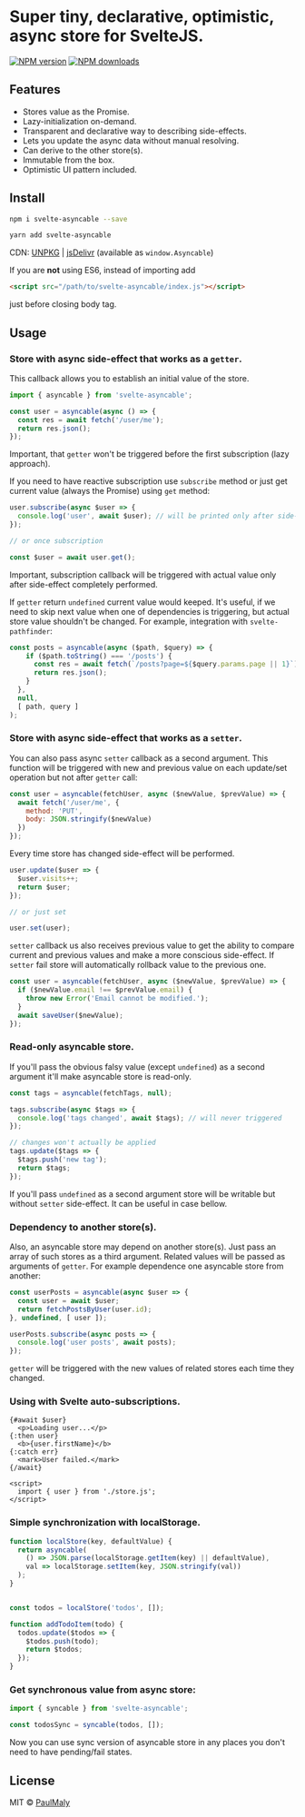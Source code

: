 # Super tiny, declarative, optimistic, async store for SvelteJS.

[![NPM version](https://img.shields.io/npm/v/svelte-asyncable.svg?style=flat)](https://www.npmjs.com/package/svelte-asyncable) [![NPM downloads](https://img.shields.io/npm/dm/svelte-asyncable.svg?style=flat)](https://www.npmjs.com/package/svelte-asyncable)

## Features

- Stores value as the Promise.
- Lazy-initialization on-demand.
- Transparent and declarative way to describing side-effects.
- Lets you update the async data without manual resolving.
- Can derive to the other store(s).
- Immutable from the box.
- Optimistic UI pattern included.

## Install

```bash
npm i svelte-asyncable --save
```

```bash
yarn add svelte-asyncable
```

CDN: [UNPKG](https://unpkg.com/svelte-asyncable/) | [jsDelivr](https://cdn.jsdelivr.net/npm/svelte-asyncable/) (available as `window.Asyncable`)

If you are **not** using ES6, instead of importing add 

```html
<script src="/path/to/svelte-asyncable/index.js"></script>
```

just before closing body tag.

## Usage

### Store with async side-effect that works as a `getter`.

This callback allows you to establish an initial value of the store.

```javascript
import { asyncable } from 'svelte-asyncable';

const user = asyncable(async () => {
  const res = await fetch('/user/me');
  return res.json();
});
```

Important, that `getter` won't be triggered before the first subscription (lazy approach). 

If you need to have reactive subscription use `subscribe` method or just get current value (always the Promise) using `get` method:

```javascript
user.subscribe(async $user => {
  console.log('user', await $user); // will be printed only after side-effect
});

// or once subscription

const $user = await user.get();
```

Important, subscription callback will be triggered with actual value only after side-effect completely performed.

If `getter` return `undefined` current value would keeped. It's useful, if we need to skip next value when one of dependencies is triggering, but actual store value shouldn't be changed. For example, integration with `svelte-pathfinder`:

```javascript
const posts = asyncable(async ($path, $query) => {
    if ($path.toString() === '/posts') {
      const res = await fetch(`/posts?page=${$query.params.page || 1}`);
      return res.json();
    }
  },
  null, 
  [ path, query ]
);
```


### Store with async side-effect that works as a `setter`.

You can also pass async `setter` callback as a second argument. This function will be triggered with new and previous value on each update/set operation but not after `getter` call:

```javascript
const user = asyncable(fetchUser, async ($newValue, $prevValue) => {
  await fetch('/user/me', {
    method: 'PUT',
    body: JSON.stringify($newValue)
  })
});
```

Every time store has changed side-effect will be performed.

```javascript
user.update($user => {
  $user.visits++;
  return $user;
});

// or just set

user.set(user);
```

`setter` callback us also receives previous value to get the ability to compare current and previous values and make a more conscious side-effect. If `setter` fail store will automatically rollback value to the previous one.

```javascript
const user = asyncable(fetchUser, async ($newValue, $prevValue) => {
  if ($newValue.email !== $prevValue.email) {
    throw new Error('Email cannot be modified.');
  }
  await saveUser($newValue);
});
```

### Read-only asyncable store.

If you'll pass the obvious falsy value (except `undefined`) as a second argument it'll make asyncable store is read-only.

```javascript
const tags = asyncable(fetchTags, null);

tags.subscribe(async $tags => {
  console.log('tags changed', await $tags); // will never triggered
});

// changes won't actually be applied
tags.update($tags => {
  $tags.push('new tag');
  return $tags;
});
```

If you'll pass `undefined` as a second argument store will be writable but without `setter` side-effect. It can be useful in case bellow.

### Dependency to another store(s).

Also, an asyncable store may depend on another store(s). Just pass an array of such stores as a third argument. Related values will be passed as arguments of `getter`. For example dependence one asyncable store from another:

```javascript
const userPosts = asyncable(async $user => {
  const user = await $user;
  return fetchPostsByUser(user.id);
}, undefined, [ user ]);

userPosts.subscribe(async posts => {
  console.log('user posts', await posts);
});
```

`getter` will be triggered with the new values of related stores each time they changed.

### Using with Svelte auto-subscriptions.

```svelte
{#await $user}
  <p>Loading user...</p>
{:then user}
  <b>{user.firstName}</b>
{:catch err}
  <mark>User failed.</mark>
{/await}

<script>
  import { user } from './store.js';
</script>
```

### Simple synchronization with localStorage.

```javascript
function localStore(key, defaultValue) {
  return asyncable(
    () => JSON.parse(localStorage.getItem(key) || defaultValue), 
    val => localStorage.setItem(key, JSON.stringify(val))
  );
}


const todos = localStore('todos', []);

function addTodoItem(todo) {
  todos.update($todos => {
    $todos.push(todo);
    return $todos;
  });
}

```

### Get synchronous value from async store:

```javascript
import { syncable } from 'svelte-asyncable';

const todosSync = syncable(todos, []);
```

Now you can use sync version of asyncable store in any places you don't need to have pending/fail states.


## License

MIT &copy; [PaulMaly](https://github.com/PaulMaly)
